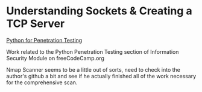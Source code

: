 # Understanding Sockets & Creating a TCP Server
[Python for Penetration Testing](https://www.freecodecamp.org/learn/information-security/python-for-penetration-testing/understanding-sockets-and-creating-a-tcp-server)

Work related to the Python Penetration Testing section of Information Security Module on freeCodeCamp.org

Nmap Scanner seems to be a little out of sorts, need to check into the author's github a bit and see if he actually finished all of the work necessary for the comprehensive scan.
